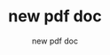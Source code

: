 ---
  audience: 
    - "high_school"
    - "community_college"
  author: "new pdf doc"
  description: "new pdf doc"
  difficulty: "beginner"
  date_posted: "2023-07-16"
  osm_username: "new pdf doc"
  filename: "1689531204420-881-boom-demo.pdf"
  group: ""
  layout: "project"
  preparation_time: "one_hour"
  project_time: 
    - "one_hour"
  tags: 
    - "Environmental"
  thumbnail: "1689531196773-Thom_a_16_lane_complex_interchange_d4af9fcc-6123-4f62-afb9-02e6008986a8.png"
  title: "new pdf doc"
  type: "desktop"
  url: "2023-07-16-732338"

---